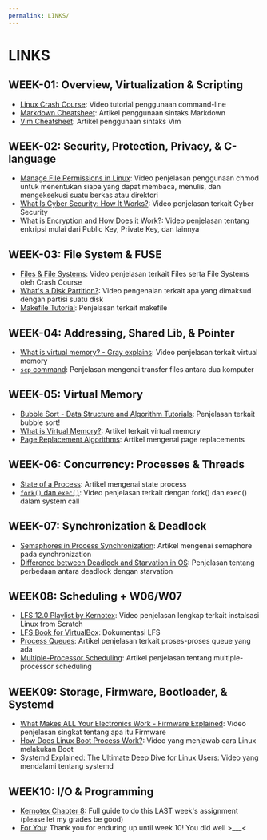 ```yaml
---
permalink: LINKS/
---
```

# LINKS

## WEEK-01: Overview, Virtualization & Scripting
* [Linux Crash Course](https://youtu.be/DLeATFgGM-A?si=H9MyI6jU5_xhYu7H): Video tutorial penggunaan command-line
* [Markdown Cheatsheet](https://github.com/adam-p/markdown-here/wiki/Markdown-Cheatsheet): Artikel penggunaan sintaks Markdown
* [Vim Cheatsheet](https://vim.rtorr.com/): Artikel penggunaan sintaks Vim

## WEEK-02: Security, Protection, Privacy, & C-language
* [Manage File Permissions in Linux](https://youtu.be/ngJG6Ix5FR4): Video penjelasan penggunaan chmod untuk menentukan siapa yang dapat membaca, menulis, dan mengeksekusi suatu berkas atau direktori
* [What Is Cyber Security: How It Works?](https://youtu.be/inWWhr5tnEA): Video penjelasan terkait Cyber Security
* [What is Encryption and How Does it Work?](https://youtu.be/r4HQ8Bp-pfw?si=ax1qGz1q80qqXAYa): Video penjelasan tentang enkripsi mulai dari Public Key, Private Key, dan lainnya

## WEEK-03: File System & FUSE
* [Files & File Systems](https://www.youtube.com/watch?v=KN8YgJnShPM): Video penjelasan terkait Files serta File Systems oleh Crash Course
* [What's a Disk Partition?](https://www.youtube.com/watch?v=udDkSdKLFGk&ab_channel=AskLeo!): Video pengenalan terkait apa yang dimaksud dengan partisi suatu disk 
* [Makefile Tutorial](https://makefiletutorial.com/): Penjelasan terkait makefile

## WEEK-04: Addressing, Shared Lib, & Pointer
* [What is virtual memory? - Gray explains](https://www.youtube.com/watch?v=2quKyPnUShQ): Video penjelasan terkait virtual memory
* [`scp` command](https://youtu.be/fmMg6cyww14?feature=shared): Penjelasan mengenai transfer files antara dua komputer

## WEEK-05: Virtual Memory
* [Bubble Sort - Data Structure and Algorithm Tutorials](https://www.geeksforgeeks.org/bubble-sort/): Penjelasan terkait bubble sort!
* [What is Virtual Memory?](https://www.codecademy.com/resources/blog/virtual-memory/): Artikel terkait virtual memory
* [Page Replacement Algorithms](https://www.geeksforgeeks.org/page-replacement-algorithms-in-operating-systems/): Artikel mengenai page replacements

## WEEK-06: Concurrency: Processes & Threads
* [State of a Process](https://www.geeksforgeeks.org/states-of-a-process-in-operating-systems/): Artikel mengenai state process
* [`fork()` dan `exec()`](https://youtu.be/IFEFVXvjiHY?feature=shared): Video penjelasan terkait dengan fork() dan exec() dalam system call 

## WEEK-07: Synchronization & Deadlock
* [Semaphores in Process Synchronization](https://www.geeksforgeeks.org/semaphores-in-process-synchronization/): Artikel mengenai semaphore pada synchronization
* [Difference between Deadlock and Starvation in OS](https://www.geeksforgeeks.org/difference-between-deadlock-and-starvation-in-os/): Penjelasan tentang perbedaan antara deadlock dengan starvation

## WEEK08: Scheduling + W06/W07
* [LFS 12.0 Playlist by Kernotex](https://www.youtube.com/playlist?list=PLyc5xVO2uDsA5QPbtj_eYU8J0qrvU6315): Video penjelasan lengkap terkait instalsasi Linux from Scratch
* [LFS Book for VirtualBox](https://www.linuxfromscratch.org/lfs/view/12.0/): Dokumentasi LFS
* [Process Queues](https://www.javatpoint.com/os-process-queues): Artikel penjelasan terkait proses-proses queue yang ada
* [Multiple-Processor Scheduling](https://www.geeksforgeeks.org/multiple-processor-scheduling-in-operating-system/): Artikel penjelasan tentang multiple-processor scheduling

## WEEK09: Storage, Firmware, Bootloader, & Systemd
* [What Makes ALL Your Electronics Work - Firmware Explained](https://youtu.be/3YfZcNUhBKY?si=naQI8jRjLRb4xUy0): Video penjelasan singkat tentang apa itu Firmware
* [How Does Linux Boot Process Work?](https://youtu.be/XpFsMB6FoOs?si=BfGamvwiXDTkOWfb): Video yang menjawab cara Linux melakukan Boot
* [Systemd Explained: The Ultimate Deep Dive for Linux Users](https://youtu.be/Kzpm-rGAXos?si=VmV4mZKSxS-aNsCj): Video yang mendalami tentang systemd

## WEEK10: I/O & Programming
* [Kernotex Chapter 8](https://youtu.be/ReIeiTqYTGc?si=lZ6FeZCSsy7VI_78): Full guide to do this LAST week's assignment (please let my grades be good)
* [For You](https://media2.giphy.com/media/v1.Y2lkPTc5MGI3NjExN250ZDFhYXZqNHV6ajJvanFxMjVwdG1nOTYyZXVrNXZib2d5a3l4YyZlcD12MV9pbnRlcm5hbF9naWZfYnlfaWQmY3Q9Zw/aWANGF6KuLqzMjZEmO/giphy.webp): Thank you for enduring up until week 10! You did well >___<
